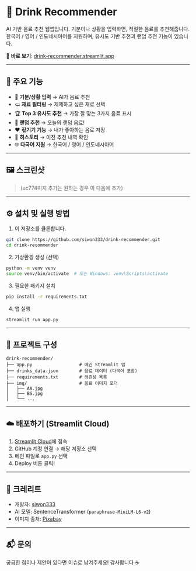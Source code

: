 # 🥤 Drink Recommender

AI 기반 음료 추천 웹앱입니다. 기분이나 상황을 입력하면, 적절한 음료를 추천해줍니다. 
한국어 / 영어 / 인도네시아어를 지원하며, 유사도 기반 추천과 랜덤 추천 기능이 있습니다.

🚀 **바로 보기**: [drink-recommender.streamlit.app](https://drink-recommender-eytmi5bgwcvtsmunsnyt6a.streamlit.app/)

---

## 📌 주요 기능

- 💬 **기분/상황 입력** → AI가 음료 추천
- 🢨 **재료 필터링** → 제제하고 싶은 재료 선택
- 🏆 **Top 3 유사도 추천** → 가장 잘 맞는 3가지 음료 표시
- 🎲 **랜덤 추천** → 오늘의 랜덤 음료!
- ❤️ **짃기기 기능** → 내가 좋아하는 음료 저장
- 🥘 **히스토리** → 이전 추천 내역 확인
- 🌐 **다국어 지원** → 한국어 / 영어 / 인도네시아어

---

## 🖼️ 스크린샷

> (uc774미지 추가는 원하는 경우 이 다음에 추가)

---

## ⚙️ 설치 및 실행 방법

1. 이 저장소를 클론합니다.
```bash
git clone https://github.com/siwon333/drink-recommender.git
cd drink-recommender
```

2. 가상환경 생성 (선택)
```bash
python -m venv venv
source venv/bin/activate  # 또는 Windows: venv\Scripts\activate
```

3. 필요한 패키지 설치
```bash
pip install -r requirements.txt
```

4. 앱 실행
```bash
streamlit run app.py
```

---

## 📁 프로젝트 구성

```
drink-recommender/
├── app.py                  # 메인 Streamlit 앱
├── drinks_data.json        # 음료 데이터 (다국어 포함)
├── requirements.txt        # 의존성 목록
├── img/                    # 음료 이미지 포더
│   ├── AA.jpg
│   ├── BS.jpg
│   └── ...
```

---

## ☁️ 배포하기 (Streamlit Cloud)

1. [Streamlit Cloud](https://streamlit.io/cloud)에 접속
2. GitHub 계정 연결 → 해당 저장소 선택
3. 메인 파일로 `app.py` 선택
4. Deploy 버튼 클릭!

---

## 🙌 크레리트

- 개발자: [siwon333](https://github.com/siwon333)
- AI 모델: SentenceTransformer (`paraphrase-MiniLM-L6-v2`)
- 이미지 출처: [Pixabay](https://pixabay.com/)

---

## 📬 문의

궁금한 점이나 제안이 있다면 이슈로 남겨주세요! 감사합니다 ☕

